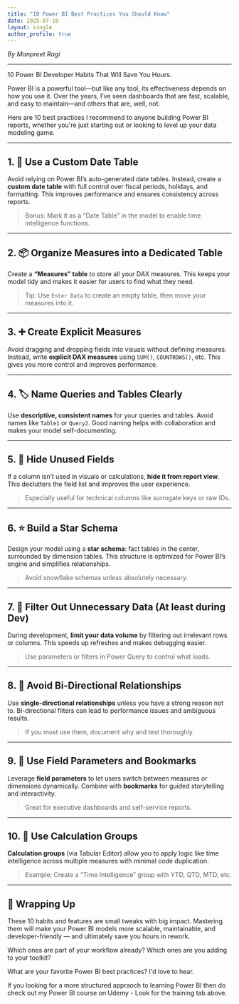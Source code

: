 ```yaml
---
title: "10 Power BI Best Practices You Should Know"
date: 2025-07-10
layout: single
author_profile: true
---
```



*By Manpreet Ragi*

---

10 Power BI Developer Habits That Will Save You Hours.

Power BI is a powerful tool—but like any tool, its effectiveness depends on how you use it. Over the years, I’ve seen dashboards that are fast, scalable, and easy to maintain—and others that are, well, not.

Here are 10 best practices I recommend to anyone building Power BI reports, whether you're just starting out or looking to level up your data modeling game.

---

## 1. 📅 Use a Custom Date Table

Avoid relying on Power BI’s auto-generated date tables. Instead, create a **custom date table** with full control over fiscal periods, holidays, and formatting. This improves performance and ensures consistency across reports.

> Bonus: Mark it as a “Date Table” in the model to enable time intelligence functions.

---

## 2. 📦 Organize Measures into a Dedicated Table

Create a **“Measures” table** to store all your DAX measures. This keeps your model tidy and makes it easier for users to find what they need.

> Tip: Use `Enter Data` to create an empty table, then move your measures into it.

---

## 3. ➕ Create Explicit Measures

Avoid dragging and dropping fields into visuals without defining measures. Instead, write **explicit DAX measures** using `SUM()`, `COUNTROWS()`, etc. This gives you more control and improves performance.

---

## 4. 🏷️ Name Queries and Tables Clearly

Use **descriptive, consistent names** for your queries and tables. Avoid names like `Table1` or `Query2`. Good naming helps with collaboration and makes your model self-documenting.

---

## 5. 🧹 Hide Unused Fields

If a column isn’t used in visuals or calculations, **hide it from report view**. This declutters the field list and improves the user experience.

> Especially useful for technical columns like surrogate keys or raw IDs.

---

## 6. ⭐ Build a Star Schema

Design your model using a **star schema**: fact tables in the center, surrounded by dimension tables. This structure is optimized for Power BI’s engine and simplifies relationships.

> Avoid snowflake schemas unless absolutely necessary.

---

## 7. 🧽 Filter Out Unnecessary Data (At least during Dev)

During development, **limit your data volume** by filtering out irrelevant rows or columns. This speeds up refreshes and makes debugging easier.

> Use parameters or filters in Power Query to control what loads.

---

## 8. 🚫 Avoid Bi-Directional Relationships

Use **single-directional relationships** unless you have a strong reason not to. Bi-directional filters can lead to performance issues and ambiguous results.

> If you must use them, document why and test thoroughly.

---

## 9. 🧭 Use Field Parameters and Bookmarks

Leverage **field parameters** to let users switch between measures or dimensions dynamically. Combine with **bookmarks** for guided storytelling and interactivity.

> Great for executive dashboards and self-service reports.

---

## 10. 🧮 Use Calculation Groups

**Calculation groups** (via Tabular Editor) allow you to apply logic like time intelligence across multiple measures with minimal code duplication.

> Example: Create a “Time Intelligence” group with YTD, QTD, MTD, etc.

---

## 🎯 Wrapping Up

These 10 habits and features are small tweaks with big impact. Mastering them will make your Power BI models more scalable, maintainable, and developer-friendly — and ultimately save you hours in rework.

Which ones are part of your workflow already?
Which ones are you adding to your toolkit?

What are your favorite Power BI best practices? I'd love to hear.

If you looking for a more structured appraoch to learning Power BI then do check out my Power BI course on Udemy - Look for the training tab above.

